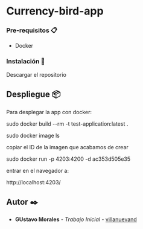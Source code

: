 # Currency-bird-app

### Pre-requisitos 📋

- Docker
### Instalación 🔧

Descargar el repositorio
## Despliegue 📦

Para desplegar la app con docker:

sudo docker build --rm -t test-application:latest .

sudo docker image ls

copiar el ID de la imagen que acabamos de crear

sudo docker run -p 4203:4200 -d ac353d505e35

entrar en el navegador a:

http://localhost:4203/

## Autor ✒️

* **GUstavo Morales** - *Trabajo Inicial* - [villanuevand](https://github.com/gmoralese)
